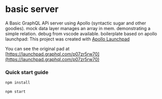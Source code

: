 # basic server

A Basic GraphQL APi server
using Apollo (syntactic sugar and other goodies).
mock data layer manages an array in mem.
demonstrating a simple relation.
debug from vscode available.
boilerplate based on apollo launchpad:
This project was created with [Apollo Launchpad](https://launchpad.graphql.com)

You can see the original pad at [https://launchpad.graphql.com/p07zr5rw70](https://launchpad.graphql.com/p07zr5rw70)

### Quick start guide

```bash
npm install

npm start
```